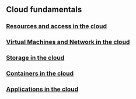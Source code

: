 ## Cloud fundamentals
### [Resources and access in the cloud](https://github.com/drux31/google-cert-prep/blob/main/cloud_fundamentals/resources_and_access_in_the_cloud.md)
### [Virtual Machines and Network in the cloud](https://github.com/drux31/google-cert-prep/blob/main/cloud_fundamentals/virtual_machines_and_network.md)
### [Storage in the cloud](https://github.com/drux31/google-cert-prep/blob/main/cloud_fundamentals/storage_in_the_cloud.md)
### [Containers in the cloud](https://github.com/drux31/google-cert-prep/blob/main/cloud_fundamentals/containers_in_the_cloud.md)
### [Applications in the cloud](https://github.com/drux31/google-cert-prep/blob/main/cloud_fundamentals/applications_in_the_cloud.md)
